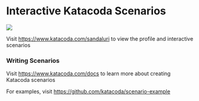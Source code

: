 # Interactive Katacoda Scenarios

[![](http://shields.katacoda.com/katacoda/sandaluri/count.svg)](https://www.katacoda.com/sandaluri "Get your profile on Katacoda.com")

Visit https://www.katacoda.com/sandaluri to view the profile and interactive scenarios

### Writing Scenarios
Visit https://www.katacoda.com/docs to learn more about creating Katacoda scenarios

For examples, visit https://github.com/katacoda/scenario-example
